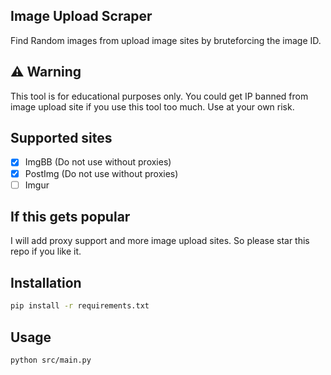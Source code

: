 ## Image Upload Scraper

Find Random images from upload image sites by bruteforcing the image ID.

## ⚠️ Warning

This tool is for educational purposes only. You could get IP banned from image upload site if you use this tool too much. Use at your own risk.

## Supported sites

- [x] ImgBB (Do not use without proxies)
- [x] PostImg (Do not use without proxies)
- [ ] Imgur

## If this gets popular

I will add proxy support and more image upload sites. So please star this repo if you like it.

## Installation

```bash
pip install -r requirements.txt
```

## Usage

```bash
python src/main.py
```
